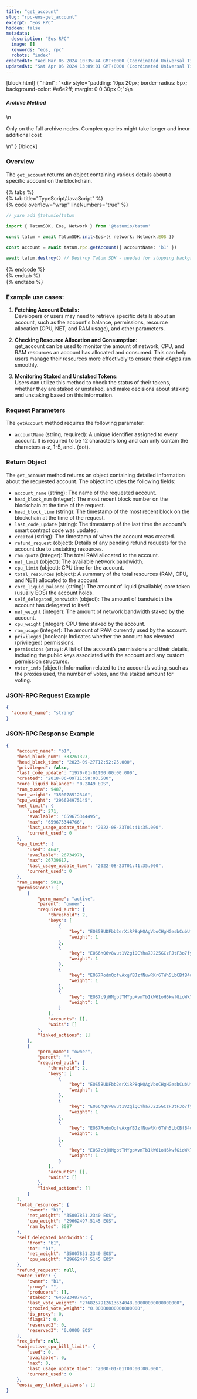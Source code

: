 ```yaml
---
title: "get_account"
slug: "rpc-eos-get_account"
excerpt: "Eos RPC"
hidden: false
metadata: 
  description: "Eos RPC"
  image: []
  keywords: "eos, rpc"
  robots: "index"
createdAt: "Wed Mar 06 2024 10:35:44 GMT+0000 (Coordinated Universal Time)"
updatedAt: "Sat Apr 06 2024 13:09:01 GMT+0000 (Coordinated Universal Time)"
---
```

[block:html]
{
  "html": "<div style=\"padding: 10px 20px; border-radius: 5px; background-color: #e6e2ff; margin: 0 0 30px 0;\">\n  <h5>Archive Method</h5>\n  <p>Only on the full archive nodes. Complex queries might take longer and incur additional cost</p>\n</div>"
}
[/block]


### Overview

The `get_account` returns an object containing various details about a specific account on the blockchain.

{% tabs %}  
{% tab title="TypeScript/JavaScript" %}  
{% code overflow="wrap" lineNumbers="true" %}

```typescript
// yarn add @tatumio/tatum

import { TatumSDK, Eos, Network } from '@tatumio/tatum'
  
const tatum = await TatumSDK.init<Eos>({ network: Network.EOS })

const account = await tatum.rpc.getAccount({ accountName: 'b1' })

await tatum.destroy() // Destroy Tatum SDK - needed for stopping background jobs
```

{% endcode %}  
{% endtab %}  
{% endtabs %}

### Example use cases:

1. **Fetching Account Details:**  
   Developers or users may need to retrieve specific details about an account, such as the account's balance, permissions, resource allocation (CPU, NET, and RAM usage), and other parameters.

2. **Checking Resource Allocation and Consumption:**  
   get_account can be used to monitor the amount of network, CPU, and RAM resources an account has allocated and consumed. This can help users manage their resources more effectively to ensure their dApps run smoothly.

3. **Monitoring Staked and Unstaked Tokens:**  
   Users can utilize this method to check the status of their tokens, whether they are staked or unstaked, and make decisions about staking and unstaking based on this information.

### Request Parameters

The `getAccount` method requires the following parameter:

- `accountName` (string, required): A unique identifier assigned to every account. It is required to be 12 characters long and can only contain the characters a-z, 1-5, and . (dot).

### Return Object

The `get_account` method returns an object containing detailed information about the requested account. The object includes the following fields:

- `account_name` (string): The name of the requested account.
- `head_block_num` (integer): The most recent block number on the blockchain at the time of the request.
- `head_block_time` (string): The timestamp of the most recent block on the blockchain at the time of the request.
- `last_code_update` (string): The timestamp of the last time the account’s smart contract code was updated.
- `created` (string): The timestamp of when the account was created.
- `refund_request` (object): Details of any pending refund requests for the account due to unstaking resources.
- `ram_quota` (integer): The total RAM allocated to the account.
- `net_limit` (object): The available network bandwidth.
- `cpu_limit` (object): CPU time for the account.
- `total_resources` (object): A summary of the total resources (RAM, CPU, and NET) allocated to the account.
- `core_liquid_balance` (string): The amount of liquid (available) core token (usually EOS) the account holds.
- `self_delegated_bandwidth` (object): The amount of bandwidth the account has delegated to itself.
- `net_weight` (integer): The amount of network bandwidth staked by the account.
- `cpu_weight` (integer): CPU time staked by the account.
- `ram_usage` (integer): The amount of RAM currently used by the account.
- `privileged` (boolean): Indicates whether the account has elevated (privileged) permissions.
- `permissions` (array): A list of the account’s permissions and their details, including the public keys associated with the account and any custom permission structures.
- `voter_info` (object): Information related to the account’s voting, such as the proxies used, the number of votes, and the staked amount for voting.

### JSON-RPC Request Example

```json
{
  "account_name": "string"
}
```

### JSON-RPC Response Example

```json
{
    "account_name": "b1",
    "head_block_num": 333261323,
    "head_block_time": "2023-09-27T12:52:25.000",
    "privileged": false,
    "last_code_update": "1970-01-01T00:00:00.000",
    "created": "2018-06-09T11:58:03.500",
    "core_liquid_balance": "0.2849 EOS",
    "ram_quota": 9487,
    "net_weight": "350078512340",
    "cpu_weight": "296624975145",
    "net_limit": {
        "used": 271,
        "available": "659675344495",
        "max": "659675344766",
        "last_usage_update_time": "2022-08-23T01:41:35.000",
        "current_used": 0
    },
    "cpu_limit": {
        "used": 4647,
        "available": 26734970,
        "max": 26739617,
        "last_usage_update_time": "2022-08-23T01:41:35.000",
        "current_used": 0
    },
    "ram_usage": 5010,
    "permissions": [
        {
            "perm_name": "active",
            "parent": "owner",
            "required_auth": {
                "threshold": 2,
                "keys": [
                    {
                        "key": "EOS5BUDFbb2erXiRP8qHQAgVboCHgHGesbCubUfgXYJhnYZKSqNbD",
                        "weight": 1
                    },
                    {
                        "key": "EOS6hQ6v8vut1V2giQCYha7J225GCzFJtF3o7fy8JYuN7k6fG4n23",
                        "weight": 1
                    },
                    {
                        "key": "EOS7RodmQofvAxgYBJzfNuwRKr6TWh5LbCBfB4uQ8tjrjQ8Ukkwqq",
                        "weight": 1
                    },
                    {
                        "key": "EOS7c9jHNgbtTMYgpXvmTb1kW61oH6kwfGioWk75ugDMhsywe6rWu",
                        "weight": 1
                    }
                ],
                "accounts": [],
                "waits": []
            },
            "linked_actions": []
        },
        {
            "perm_name": "owner",
            "parent": "",
            "required_auth": {
                "threshold": 2,
                "keys": [
                    {
                        "key": "EOS5BUDFbb2erXiRP8qHQAgVboCHgHGesbCubUfgXYJhnYZKSqNbD",
                        "weight": 1
                    },
                    {
                        "key": "EOS6hQ6v8vut1V2giQCYha7J225GCzFJtF3o7fy8JYuN7k6fG4n23",
                        "weight": 1
                    },
                    {
                        "key": "EOS7RodmQofvAxgYBJzfNuwRKr6TWh5LbCBfB4uQ8tjrjQ8Ukkwqq",
                        "weight": 1
                    },
                    {
                        "key": "EOS7c9jHNgbtTMYgpXvmTb1kW61oH6kwfGioWk75ugDMhsywe6rWu",
                        "weight": 1
                    }
                ],
                "accounts": [],
                "waits": []
            },
            "linked_actions": []
        }
    ],
    "total_resources": {
        "owner": "b1",
        "net_weight": "35007851.2340 EOS",
        "cpu_weight": "29662497.5145 EOS",
        "ram_bytes": 8087
    },
    "self_delegated_bandwidth": {
        "from": "b1",
        "to": "b1",
        "net_weight": "35007851.2340 EOS",
        "cpu_weight": "29662497.5145 EOS"
    },
    "refund_request": null,
    "voter_info": {
        "owner": "b1",
        "proxy": "",
        "producers": [],
        "staked": "646723487485",
        "last_vote_weight": "2768257912613634048.00000000000000000",
        "proxied_vote_weight": "0.00000000000000000",
        "is_proxy": 0,
        "flags1": 0,
        "reserved2": 0,
        "reserved3": "0.0000 EOS"
    },
    "rex_info": null,
    "subjective_cpu_bill_limit": {
        "used": 0,
        "available": 0,
        "max": 0,
        "last_usage_update_time": "2000-01-01T00:00:00.000",
        "current_used": 0
    },
    "eosio_any_linked_actions": []
}
```
